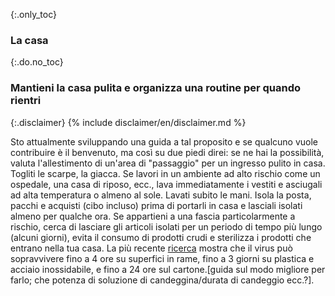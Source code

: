 {:.only_toc}
### La casa

{:.do.no_toc}
### Mantieni la casa pulita e organizza una routine per quando rientri

{:.disclaimer}
{% include disclaimer/en/disclaimer.md %}


Sto attualmente sviluppando una guida a tal proposito e se qualcuno vuole contribuire è il benvenuto, ma così su due piedi direi: se ne hai la possibilità, valuta l'allestimento di un'area di "passaggio" per un ingresso pulito in casa. Togliti le scarpe, la giacca. Se lavori in un ambiente ad alto rischio come un ospedale, una casa di riposo, ecc., lava immediatamente i vestiti e asciugali ad alta temperatura o almeno al sole. Lavati subito le mani. Isola la posta, pacchi e acquisti (cibo incluso) prima di portarli in casa e lasciali isolati almeno per qualche ora. Se appartieni a una fascia particolarmente a rischio, cerca di lasciare gli articoli isolati per un periodo di tempo più lungo (alcuni giorni), evita il consumo di prodotti crudi e sterilizza i prodotti che entrano nella tua casa.
La più recente [ricerca](https://www.medrxiv.org/content/10.1101/2020.03.09.20033217v1.full.pdf) mostra che il virus può sopravvivere fino a 4 ore su superfici in rame, fino a 3 giorni su plastica e acciaio inossidabile, e fino a 24 ore sul cartone.\[guida sul modo migliore per farlo; che potenza di soluzione di candeggina/durata di candeggio ecc.?\].
